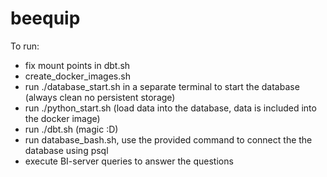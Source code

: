 # beequip

To run:

- fix mount points in dbt.sh
- create_docker_images.sh
- run ./database_start.sh in a separate terminal to start the database (always clean no persistent storage)
- run ./python_start.sh (load data into the database, data is included into the docker image)
- run ./dbt.sh (magic :D)
- run database_bash.sh, use the provided command to connect the the database using psql
- execute BI-server queries to answer the questions
